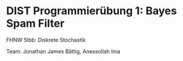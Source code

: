# DIST Programmierübung 1: Bayes Spam Filter
FHNW 5Ibb: Diskrete Stochastik 

Team: Jonathan James Bättig, Anessollah Ima
